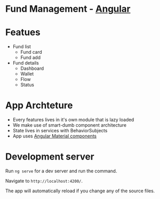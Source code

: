 # Fund Management - [Angular](https://angular.io)

# Featues
- Fund list
  - Fund card
  - Fund add
- Fund details
  - Dashboard
  - Wallet
  - Flow
  - Status

# App Archteture

- Every features lives in it's own module that is lazy loaded
- We make use of smart-dumb component architecture
- State lives in services with BehaviorSubjects
- App uses [Angular Material components](https://material.angular.io)

# Development server

Run `ng serve` for a dev server and run the command.

Navigate to `http://localhost:4200/`.

The app will automatically reload if you change any of the source files.


